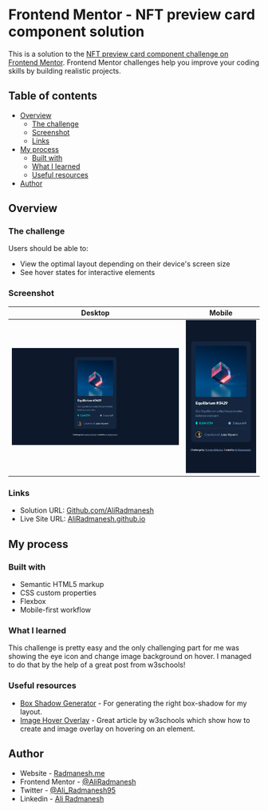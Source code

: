 # Frontend Mentor - NFT preview card component solution

This is a solution to the [NFT preview card component challenge on Frontend Mentor](https://www.frontendmentor.io/challenges/nft-preview-card-component-SbdUL_w0U). Frontend Mentor challenges help you improve your coding skills by building realistic projects. 

## Table of contents

- [Overview](#overview)
  - [The challenge](#the-challenge)
  - [Screenshot](#screenshot)
  - [Links](#links)
- [My process](#my-process)
  - [Built with](#built-with)
  - [What I learned](#what-i-learned)
  - [Useful resources](#useful-resources)
- [Author](#author)

## Overview

### The challenge

Users should be able to:

- View the optimal layout depending on their device's screen size
- See hover states for interactive elements

### Screenshot

|                                                    Desktop                                                     |                                                    Mobile                                                    |
| :------------------------------------------------------------------------------------------------------------: | :----------------------------------------------------------------------------------------------------------: |
| ![Desktop screenshot to the NFT preview card component coding challenge](./images/screenshot-desktop.png) | ![Mobile screenshot to the NFT preview card component coding challenge](./images/screenshot-mobile.png) |

### Links

- Solution URL: [Github.com/AliRadmanesh](https://github.com/AliRadmanesh/frontendmentor-challenges/tree/main/newbie/nft-preview-card-component)
- Live Site URL: [AliRadmanesh.github.io](https://aliradmanesh.github.io/frontendmentor-challenges/newbie/nft-preview-card-component/)

## My process

### Built with

- Semantic HTML5 markup
- CSS custom properties
- Flexbox
- Mobile-first workflow

### What I learned

This challenge is pretty easy and the only challenging part for me was showing the eye icon and change image background on hover. I managed to do that by the help of a great post from w3schools!

### Useful resources

- [Box Shadow Generator](https://html-css-js.com/css/generator/box-shadow/) - For generating the right box-shadow for my layout.
- [Image Hover Overlay](https://www.w3schools.com/howto/howto_css_image_overlay.asp) - Great article by w3schools which show how to create and image overlay on hovering on an element.

## Author

- Website - [Radmanesh.me](https://www.radmanesh.me)
- Frontend Mentor - [@AliRadmanesh](https://www.frontendmentor.io/profile/AliRadmanesh)
- Twitter - [@Ali_Radmanesh95](https://twitter.com/Ali_Radmanesh95)
- Linkedin - [Ali Radmanesh](https://www.linkedin.com/in/ali-radmanesh-71038a131/)

